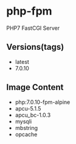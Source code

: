 # php-fpm
PHP7 FastCGI Server

## Versions(tags)

- latest
- 7.0.10

## Image Content
- php:7.0.10-fpm-alpine
- apcu-5.1.5
- apcu_bc-1.0.3
- mysqli
- mbstring
- opcache